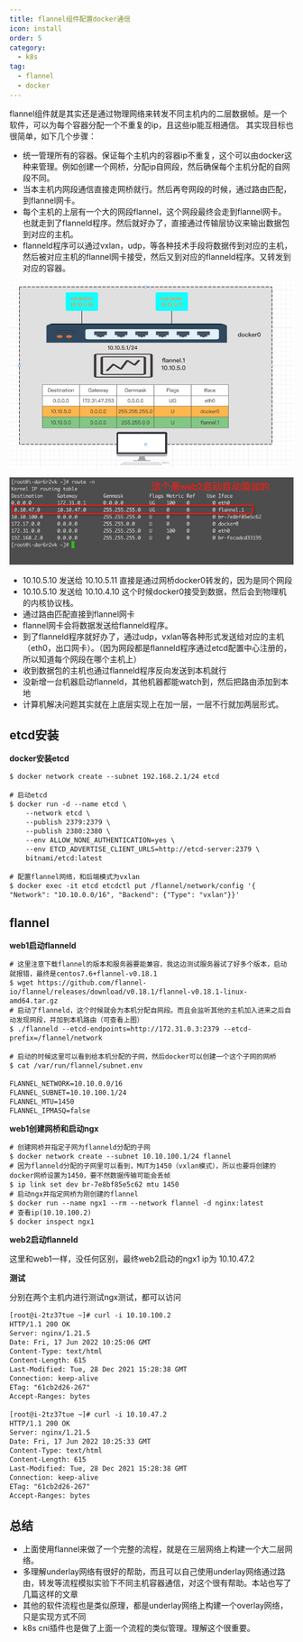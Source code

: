 ```yaml
---
title: flannel组件配置docker通信
icon: install
order: 5
category:
  - k8s
tag:
  - flannel
  - docker
---
```


flannel组件就是其实还是通过物理网络来转发不同主机内的二层数据帧。是一个软件，可以为每个容器分配一个不重复的ip，且这些ip能互相通信。
其实现目标也很简单，如下几个步骤：

- 统一管理所有的容器。保证每个主机内的容器ip不重复，这个可以由docker这种来管理。例如创建一个网桥，分配ip自网段，然后确保每个主机分配的自网段不同。
- 当本主机内网段通信直接走网桥就行。然后再夸网段的时候，通过路由匹配，到flannel网卡。
- 每个主机的上层有一个大的网段flannel，这个网段最终会走到flannel网卡。也就走到了flanneld程序。然后就好办了，直接通过传输层协议来输出数据包到对应的主机。
- flanneld程序可以通过vxlan，udp，等各种技术手段将数据传到对应的主机，然后被对应主机的flannel网卡接受，然后又到对应的flanneld程序。又转发到对应的容器。

![flannel](./assets/flannel.png)

![route.png](./assets/flannel-route.png)

- 10.10.5.10 发送给 10.10.5.11 直接是通过网桥docker0转发的，因为是同个网段
- 10.10.5.10 发送给 10.10.4.10 这个时候docker0接受到数据，然后会到物理机的内核协议栈。
- 通过路由匹配直接到flannel网卡
- flannel网卡会将数据发送给flanneld程序。
- 到了flanneld程序就好办了，通过udp，vxlan等各种形式发送给对应的主机（eth0，出口网卡）。（因为网段都是flanneld程序通过etcd配置中心注册的，所以知道每个网段在哪个主机上）
- 收到数据包的主机也通过flanneld程序反向发送到本机就行
- 没新增一台机器启动flanneld，其他机器都能watch到，然后把路由添加到本地
- 计算机解决问题其实就在上底层实现上在加一层，一层不行就加两层形式。

## etcd安装

**docker安装etcd**

```shell
$ docker network create --subnet 192.168.2.1/24 etcd

# 启动etcd
$ docker run -d --name etcd \
    --network etcd \
    --publish 2379:2379 \
    --publish 2380:2380 \
    --env ALLOW_NONE_AUTHENTICATION=yes \
    --env ETCD_ADVERTISE_CLIENT_URLS=http://etcd-server:2379 \
    bitnami/etcd:latest

# 配置flannel网络，和后端模式为vxlan    
$ docker exec -it etcd etcdctl put /flannel/network/config '{ "Network": "10.10.0.0/16", "Backend": {"Type": "vxlan"}}'
```

## flannel

**web1启动flanneld**
```shell
# 这里注意下载flannel的版本和服务器要能兼容，我这边测试服务器试了好多个版本，启动就报错，最终是centos7.6+flannel-v0.18.1
$ wget https://github.com/flannel-io/flannel/releases/download/v0.18.1/flannel-v0.18.1-linux-amd64.tar.gz
# 启动了flanneld，这个时候就会为本机分配自网段。而且会监听其他的主机加入进来之后自动发现网段，并加到本机路由（可查看上图）
$ ./flanneld --etcd-endpoints=http://172.31.0.3:2379 --etcd-prefix=/flannel/network

# 启动的时候这里可以看到给本机分配的子网，然后docker可以创建一个这个子网的网桥
$ cat /var/run/flannel/subnet.env

FLANNEL_NETWORK=10.10.0.0/16
FLANNEL_SUBNET=10.10.100.1/24
FLANNEL_MTU=1450
FLANNEL_IPMASQ=false
```

**web1创建网桥和启动ngx**
```shell
# 创建网桥并指定子网为flanneld分配的子网
$ docker network create --subnet 10.10.100.1/24 flannel
# 因为flanneld分配的子网里可以看到，MUT为1450（vxlan模式），所以也要将创建的docker网桥设置为1450，要不然数据传输可能会丢帧
$ ip link set dev br-7e8bf85e5c62 mtu 1450
# 启动ngx并指定网桥为刚创建的flannel
$ docker run --name ngx1 --rm --network flannel -d nginx:latest
# 查看ip(10.10.100.2)
$ docker inspect ngx1
```

**web2启动flanneld**

这里和web1一样，没任何区别，最终web2启动的ngx1 ip为 10.10.47.2


**测试**

分别在两个主机内进行测试ngx测试，都可以访问
```shell
[root@i-2tz37tue ~]# curl -i 10.10.100.2
HTTP/1.1 200 OK
Server: nginx/1.21.5
Date: Fri, 17 Jun 2022 10:25:06 GMT
Content-Type: text/html
Content-Length: 615
Last-Modified: Tue, 28 Dec 2021 15:28:38 GMT
Connection: keep-alive
ETag: "61cb2d26-267"
Accept-Ranges: bytes

[root@i-2tz37tue ~]# curl -i 10.10.47.2
HTTP/1.1 200 OK
Server: nginx/1.21.5
Date: Fri, 17 Jun 2022 10:25:33 GMT
Content-Type: text/html
Content-Length: 615
Last-Modified: Tue, 28 Dec 2021 15:28:38 GMT
Connection: keep-alive
ETag: "61cb2d26-267"
Accept-Ranges: bytes
```

## 总结

- 上面使用flannel来做了一个完整的流程，就是在三层网络上构建一个大二层网络。
- 多理解underlay网络有很好的帮助，而且可以自己使用underlay网络通过路由，转发等流程模拟实验下不同主机容器通信，对这个很有帮助。本站也写了几篇这样的文章
- 其他的软件流程也是类似原理，都是underlay网络上构建一个overlay网络，只是实现方式不同
- k8s cni插件也是做了上面一个流程的类似管理。理解这个很重要。



